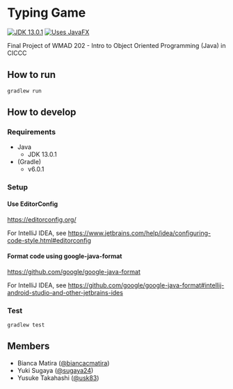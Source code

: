 # Typing Game

[![JDK 13.0.1](https://img.shields.io/badge/jdk-13.0.1-red)](https://jdk.java.net/13/)
[![Uses JavaFX](https://img.shields.io/badge/uses-JavaFX-yellow)](https://openjfx.io/)

Final Project of WMAD 202 - Intro to Object Oriented Programming (Java) in CICCC

## How to run

`gradlew run`

## How to develop

### Requirements

- Java
  - JDK 13.0.1
- (Gradle)
  - v6.0.1

### Setup

#### Use EditorConfig

https://editorconfig.org/

For IntelliJ IDEA, see https://www.jetbrains.com/help/idea/configuring-code-style.html#editorconfig

#### Format code using google-java-format

https://github.com/google/google-java-format

For IntelliJ IDEA, see https://github.com/google/google-java-format#intellij-android-studio-and-other-jetbrains-ides

### Test

`gradlew test`

## Members

- Bianca Matira ([@biancacmatira](https://github.com/biancacmatira))
- Yuki Sugaya ([@sugaya24](https://github.com/sugaya24))
- Yusuke Takahashi ([@usk83](https://github.com/usk83))

